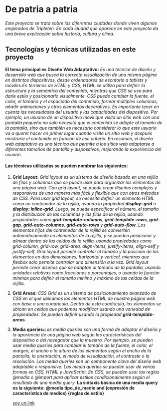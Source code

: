 # De patria a patria

_Este proyecto se trata sobre las diferentes ciudades donde viven algunos empleados de Tripleten._
_En cada ciudad que aparece en este proyecto da una breve explicación sobre historia, cultura y clima._

## Tecnologías y técnicas utilizadas en este proyecto

**El tema principal es Diseño Web Adaptativo:** _Es una técnica de diseño y desarrollo web que busca la correcta visualización de una misma página en distintos dispositivos, desde ordenadores de escritorio a tablets y móviles.En términos de HTML y CSS, HTML se utiliza para definir la estructura y la semántica del contenido, mientras que CSS se usa para darle estilo y posicionarlo visualmente. CSS puede cambiar la fuente, el color, el tamaño y el espaciado del contenido, formar múltiples columnas, añadir animaciones y otros elementos decorativos._
_Es importante tener en cuenta las necesidades del usuario y las capacidades del dispositivo. Por ejemplo, un usuario de un dispositivo móvil que visita un sitio web con una pantalla pequeña no solo necesita que el contenido se adapte al tamaño de la pantalla, sino que también es necesario considerar lo que este usuario va a querer hacer en primer lugar cuando visite un sitio web y después mostrarle el contenido en función de ese criterio._
_En resumen, el diseño web adaptativo es una técnica que permite a los sitios web adaptarse a diferentes tamaños de pantalla y dispositivos, mejorando la experiencia del usuario._

#### Las técnicas utilizadas se pueden nombrar las siguientes:

1. **Grid Layout:** _Grid layout es un sistema de diseño basado en una rejilla de filas y columnas que se puede usar para organizar los elementos de una página web. Con grid layout, se puede crear diseños complejos y responsivos de una manera más fácil y flexible que con otros métodos de CSS. Para usar grid layout, se necesita definir un elemento HTML como un contenedor de la rejilla, usando la propiedad **display: grid** o **display: inline-grid**. Luego, se puede especificar el número, el tamaño y la distribución de las columnas y las filas de la rejilla, usando propiedades como **grid-template-columns**, **grid-template-rows**, **grid-gap**, **grid-auto-columns**, **grid-auto-rows** y **grid-auto-flow**. Los elementos hijos del contenedor de la rejilla se convierten automáticamente en elementos de la rejilla, y se pueden posicionar y alinear dentro de las celdas de la rejilla, usando propiedades como grid-column, grid-row, grid-area, align-items, justify-items, align-self y justify-self._
   _Grid layout permite controlar el tamaño y la posición de los elementos en dos dimensiones, horizontal y vertical, mientras que flexbox solo permite controlar una dimensión a la vez._
   _Grid layout permite crear diseños que se adaptan al tamaño de la pantalla, usando unidades relativas como fracciones o porcentajes, o usando la función minmax para definir el tamaño mínimo y máximo de las celdas de la rejilla._

2. **Grid Areas:** _CSS Grid es un sistema de posicionamiento avanzado de CSS en el que ubicamos los elementos HTML de nuestra página web con base a una cuadrícula. Dentro de esta cuadrícula, los elementos se ubican en celdas que podemos modificar usando una variedad de propiedades. Se pueden definir usando la propiedad **grid-template-areas**._

3. **Media queries:**_Las media queries son una forma de adaptar el diseño y la apariencia de una página web según las características del dispositivo o del navegador que la muestra. Por ejemplo, se pueden usar media queries para cambiar el tamaño de la fuente, el color, el margen, el ancho o la altura de los elementos según el ancho de la pantalla, la orientación, el modo de visualización, el contraste o la resolución. Las media queries son un componente clave del diseño web adaptable o responsive. Las media queries se pueden usar de varias formas en CSS, HTML y JavaScript. En CSS, se pueden usar las reglas @media o @import para aplicar estilos condicionalmente según el resultado de una media query._
   **La sintaxis básica de una media query es la siguiente:**
   **@media tipo_de_medio and (expresión de característica de medios) {reglas de estilo}**

   [soy un link]()
